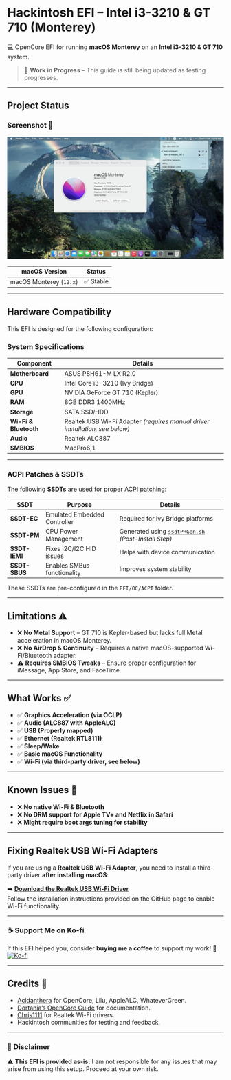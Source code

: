 # Hackintosh EFI – Intel i3-3210 & GT 710 (Monterey)
💻 OpenCore EFI for running **macOS Monterey** on an **Intel i3-3210 & GT 710** system.  

> 🚧 **Work in Progress** – This guide is still being updated as testing progresses.

---

## Project Status

### Screenshot 📸  
<img src="images/monterey-screenshot.jpeg" alt="macOS Monterey Running" width="800"/>

| **macOS Version** | **Status** |
|------------------|-----------|
| macOS Monterey (`12.x`) | ✅ Stable |

---

## Hardware Compatibility
This EFI is designed for the following configuration:  

### System Specifications
| **Component** | **Details** |
|-------------|------------|
| **Motherboard** | ASUS P8H61-M LX R2.0 |
| **CPU** | Intel Core i3-3210 (Ivy Bridge) |
| **GPU** | NVIDIA GeForce GT 710 (Kepler) |
| **RAM** | 8GB DDR3 1400MHz |
| **Storage** | SATA SSD/HDD |
| **Wi-Fi & Bluetooth** | Realtek USB Wi-Fi Adapter *(requires manual driver installation, see below)* |
| **Audio** | Realtek ALC887 |
| **SMBIOS** | MacPro6,1 |

---

### **ACPI Patches & SSDTs**
The following **SSDTs** are used for proper ACPI patching:  

| **SSDT** | **Purpose** | **Details** |
|---------|------------|------------|
| **SSDT-EC** | Emulated Embedded Controller | Required for Ivy Bridge platforms |
| **SSDT-PM** | CPU Power Management | Generated using [`ssdtPRGen.sh`](https://github.com/Piker-Alpha/ssdtPRGen.sh) *(Post-Install Step)* |
| **SSDT-IEMI** | Fixes I2C/I2C HID issues | Helps with device communication |
| **SSDT-SBUS** | Enables SMBus functionality | Improves system stability |

These SSDTs are pre-configured in the `EFI/OC/ACPI` folder.

---

## Limitations ⚠️
- ❌ **No Metal Support** – GT 710 is Kepler-based but lacks full Metal acceleration in macOS Monterey.
- ❌ **No AirDrop & Continuity** – Requires a native macOS-supported Wi-Fi/Bluetooth adapter.
- ⚠️ **Requires SMBIOS Tweaks** – Ensure proper configuration for iMessage, App Store, and FaceTime.

---

## What Works ✅
- ✅ **Graphics Acceleration (via OCLP)**
- ✅ **Audio (ALC887 with AppleALC)**
- ✅ **USB (Properly mapped)**
- ✅ **Ethernet (Realtek RTL8111)**
- ✅ **Sleep/Wake**
- ✅ **Basic macOS Functionality**
- ✅ **Wi-Fi (via third-party driver, see below)**

---

## Known Issues 🚨
- ❌ **No native Wi-Fi & Bluetooth**
- ❌ **No DRM support for Apple TV+ and Netflix in Safari**
- ❌ **Might require boot args tuning for stability**

---

## Fixing Realtek USB Wi-Fi Adapters
If you are using a **Realtek USB Wi-Fi Adapter**, you need to install a third-party driver **after installing macOS**:

➡️ **[Download the Realtek USB Wi-Fi Driver](https://github.com/chris1111/Wireless-USB-Big-Sur-Adapter)**  
Follow the installation instructions provided on the GitHub page to enable Wi-Fi functionality.

---

### **☕ Support Me on Ko-fi**
If this EFI helped you, consider **buying me a coffee** to support my work! 🚀  
[![Ko-fi](https://ko-fi.com/img/githubbutton_sm.svg)](https://ko-fi.com/J3J612PNM4)

---

## Credits 🙌
- [Acidanthera](https://github.com/acidanthera) for OpenCore, Lilu, AppleALC, WhateverGreen.
- [Dortania’s OpenCore Guide](https://dortania.github.io/OpenCore-Install-Guide/) for documentation.
- [Chris1111](https://github.com/chris1111/Wireless-USB-Big-Sur-Adapter) for Realtek Wi-Fi drivers.
- Hackintosh communities for testing and feedback.

---

### 📜 Disclaimer  
⚠️ **This EFI is provided as-is.** I am not responsible for any issues that may arise from using this setup. Proceed at your own risk.
